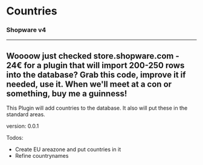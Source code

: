 # Countries #

### Shopware v4 ###

---
Woooow just checked store.shopware.com - 24€ for a plugin that will import 200-250 rows into the database? Grab this code, improve it if needed, use it. When we'll meet at a con or something, buy me a guinness!
---

This Plugin will add countries to the database. It also will put these in the standard areas.

version: 0.0.1

Todos:

- Create EU areazone and put countries in it
- Refine countrynames

